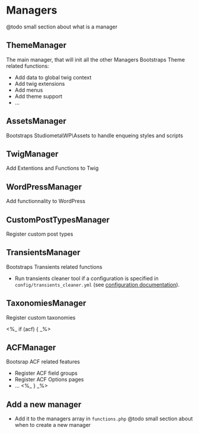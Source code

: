 # Managers

@todo small section about what is a manager

## ThemeManager
The main manager, that will init all the other Managers
Bootstraps Theme related functions:
- Add data to global twig context
- Add twig extensions
- Add menus
- Add theme support
- ...

## AssetsManager
Bootstraps Studiometa\WP\Assets to handle enqueing styles and scripts

## TwigManager
Add Extentions and Functions to Twig

## WordPressManager
Add functionnality to WordPress

## CustomPostTypesManager
Register custom post types

## TransientsManager
Bootstraps Transients related functions
- Run transients cleaner tool if a configuration is specified in `config/transients_cleaner.yml` (see [configuration documentation](https://github.com/studiometa/wp-toolkit/tree/master#transient-cleaner)).

## TaxonomiesManager
Register custom taxonomies

<%_ if (acf) { _%>
## ACFManager
Bootsrap ACF related features
- Register ACF field groups
- Register ACF Options pages
- ...
<%_ } _%>

## Add a new manager
- Add it to the managers array in `functions.php`
@todo small section about when to create a new manager

